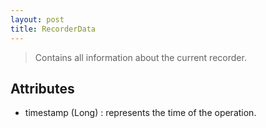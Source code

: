 ```yaml
---
layout: post
title: RecorderData
---
```


> Contains all information about the current recorder.

Attributes
----------
- timestamp (Long) : represents the time of the operation.
